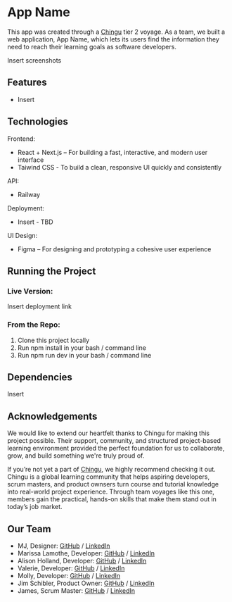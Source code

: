 # App Name


This app was created through a [Chingu](https://www.chingu.io/) tier 2 voyage. As a team, we built a web application, App Name, which lets its users find the information they need to reach their learning goals as software developers.

Insert screenshots

## Features
- Insert

## Technologies
Frontend: 
- React + Next.js – For building a fast, interactive, and modern user interface
- Taiwind CSS - To build a clean, responsive UI quickly and consistently

API: 
- Railway

Deployment: 
- Insert - TBD

UI Design: 
- Figma – For designing and prototyping a cohesive user experience

## Running the Project
### Live Version:
Insert deployment link

### From the Repo:
1. Clone this project locally
2. Run npm install in your bash / command line
3. Run npm run dev in your bash / command line

## Dependencies
Insert

## Acknowledgements
We would like to extend our heartfelt thanks to Chingu for making this project possible. Their support, community, and structured project-based learning environment provided the perfect foundation for us to collaborate, grow, and build something we're truly proud of.

If you’re not yet a part of [Chingu](https://chingu.io/), we highly recommend checking it out. Chingu is a global learning community that helps aspiring developers, scrum masters, and product ownsers turn course and tutorial knowledge into real-world project experience. Through team voyages like this one, members gain the practical, hands-on skills that make them stand out in today’s job market.

## Our Team
- MJ, Designer: [GitHub](https://github.com/lmj5081) / [LinkedIn](https://www.linkedin.com/in/mjleedesigners)
- Marissa Lamothe, Developer: [GitHub](https://github.com/msrissaxox) / [LinkedIn](https://linkedin.com/in/marissalamothe/)
- Alison Holland, Developer: [GitHub](https://github.com/alison-ah) / [LinkedIn](https://linkedin.com/in/andersonholland/)
- Valerie, Developer: [GitHub](https://github.com/val-ue) / [LinkedIn](https://www.linkedin.com/in/valerielabideveloper/)
- Molly, Developer: [GitHub](https://github.com/learningcoding2022) / [LinkedIn](https://www.linkedin.com/in/molly-b-97877492/)
- Jim Schibler, Product Owner: [GitHub](https://github.com/jaschibler) / [LinkedIn](https://linkedin.com/in/jimschibler)
- James, Scrum Master: [GitHub](https://github.com/Nwumfor) / [LinkedIn](https://linkedin.com/in/james-nwumfor-56008144)